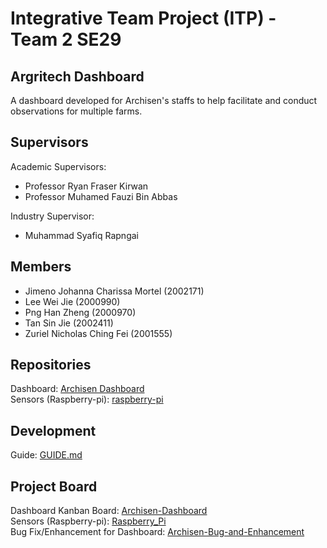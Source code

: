 # Integrative Team Project (ITP) - Team 2 SE29

## Argritech Dashboard

A dashboard developed for Archisen's staffs to help facilitate and conduct observations for multiple farms.

## Supervisors

Academic Supervisors:

- Professor Ryan Fraser Kirwan
- Professor Muhamed Fauzi Bin Abbas

Industry Supervisor:

- Muhammad Syafiq Rapngai

## Members

- Jimeno Johanna Charissa Mortel (2002171)
- Lee Wei Jie (2000990)
- Png Han Zheng (2000970)
- Tan Sin Jie (2002411)
- Zuriel Nicholas Ching Fei (2001555)

## Repositories

Dashboard: [Archisen Dashboard](https://github.com/ICT3111-AY22-ITP/dashboard)  
Sensors (Raspberry-pi): [raspberry-pi](https://github.com/ICT3111-AY22-ITP/raspberry-pi)

## Development

Guide: [GUIDE.md](https://github.com/ICT3111-AY22-ITP/.github/blob/main/GUIDE.md)

## Project Board

Dashboard Kanban Board: [Archisen-Dashboard](https://github.com/ICT3111-AY22-ITP/dashboard/projects/1)  
Sensors (Raspberry-pi): [Raspberry_Pi](https://github.com/ICT3111-AY22-ITP/raspberry-pi/projects/1)  
Bug Fix/Enhancement for Dashboard: [Archisen-Bug-and-Enhancement](https://github.com/ICT3111-AY22-ITP/dashboard/projects/2)
